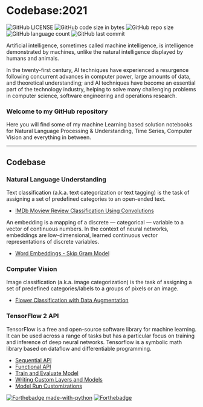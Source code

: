 # Codebase:2021

![GitHub LICENSE](https://img.shields.io/github/license/nityansuman/codebase-2021)
![GitHub code size in bytes](https://img.shields.io/github/languages/code-size/nityansuman/codebase-2021)
![GitHub repo size](https://img.shields.io/github/repo-size/nityansuman/codebase-2021)
![GitHub language count](https://img.shields.io/github/languages/count/nityansuman/codebase-2021)
![GitHub last commit](https://img.shields.io/github/last-commit/nityansuman/codebase-2021)

Artificial intelligence, sometimes called machine intelligence, is intelligence demonstrated by machines, unlike the natural intelligence displayed by humans and animals.

In the twenty-first century, AI techniques have experienced a resurgence following concurrent advances in computer power, large amounts of data, and theoretical understanding; and AI techniques have become an essential part of the technology industry, helping to solve many challenging problems in computer science, software engineering and operations research.

### Welcome to my GitHub repository

Here you will find some of my machine Learning based solution notebooks for Natural Language Processing & Understanding, Time Series, Computer Vision and everything in between.

---

## Codebase

### Natural Language Understanding

Text classification (a.k.a. text categorization or text tagging) is the task of assigning a set of predefined categories to an open-ended text.

- [IMDb Moview Review Classification Using Convolutions](natural-language-undestanding/text-classification-using-convolutions.ipynb)

An embedding is a mapping of a discrete — categorical — variable to a vector of continuous numbers. In the context of neural networks, embeddings are low-dimensional, learned continuous vector representations of discrete variables.

- [Word Embeddings - Skip Gram Model](natural-language-undestanding/skip-gram-word2vec-model.ipynb)

<!-- ### Time Series

A time series is a series of data points indexed (or listed or graphed) in time order.

- [Sales Forecasting](time-series/)

### Structured Data

Predictive analytics is the branch of the advanced analytics which is used to make predictions about unknown events using tabulated data points.

- [Customer Churn Prediction](structured-data/)
- [Customer Lifetime Value Prediction](structured-data/) -->

### Computer Vision

Image classification (a.k.a. image categorization) is the task of assigning a set of predefined categories/labels to a groups of pixels or an image.

- [Flower Classification with Data Augmentation](computer-vision/image-classification-with-data-agumentation.ipynb)

### TensorFlow 2 API

TensorFlow is a free and open-source software library for machine learning. It can be used across a range of tasks but has a particular focus on training and inference of deep neural networks. Tensorflow is a symbolic math library based on dataflow and differentiable programming.

- [Sequential API](tensorflow2-api/sequential-model-api.ipynb)
- [Functional API](tensorflow2-api/functional-model-api.ipynb)
- [Train and Evaluate Model](tensorflow2-api/train-and-evaluate-model.ipynb)
- [Writing Custom Layers and Models](tensorflow2-api/writing-new-layers-and-models-via-subclassing.ipynb)
- [Model Run Customizations](tensorflow2-api/model-run-customizations.ipynb)

[![Forthebadge made-with-python](http://ForTheBadge.com/images/badges/made-with-python.svg)](https://www.python.org/)
[![Forthebadge](https://forthebadge.com/images/badges/built-with-love.svg)](https://forthebadge.com)
